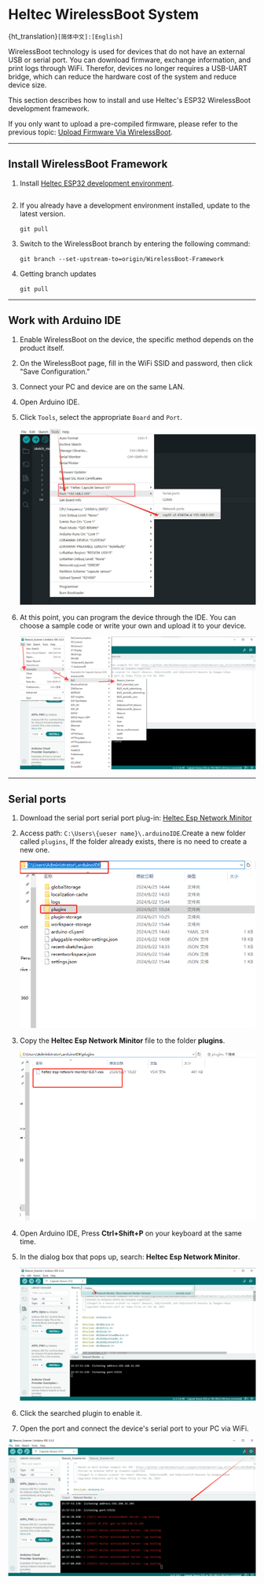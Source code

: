# Heltec WirelessBoot System

{ht_translation}`[简体中文]:[English]`

WirelessBoot technology is used for devices that do not have an external USB or serial port. You can download firmware, exchange information, and print logs through WiFi. Therefor, devices no longer requires a USB-UART bridge, which can reduce the hardware cost of the system and reduce device size.

This section describes how to install and use Heltec's ESP32 WirelessBoot development framework.

If you only want to upload a pre-compiled firmware, please refer to the previous topic: [Upload Firmware Via WirelessBoot](https://docs.heltec.org/en/node/esp32/wireless_boot/upload_firmware.html).

---------------------

## Install WirelessBoot Framework

1. Install [Heltec ESP32 development environment](https://github.com/Heltec-Aaron-Lee/WiFi_Kit_series/tree/WirelessBoot-Framework).

``` {Tip} If you don't know how to install, check out the [Readme.MD](https://github.com/Heltec-Aaron-Lee/WiFi_Kit_series/blob/master/README.md) file.
```

2. If you already have a development environment installed, update to the latest version.

   ```
   git pull
   ```

3. Switch to the WirelessBoot branch by entering the following command:

   ```
   git branch --set-upstream-to=origin/WirelessBoot-Framework
   ```

4. Getting branch updates

   ```
   git pull
   ```

--------------------------------------

## Work with Arduino IDE
1. Enable WirelessBoot on the device, the specific method depends on the product itself.

2. On the WirelessBoot page, fill in the WiFi SSID and password, then click "Save Configuration."

3. Connect your PC and device are on the same LAN.

4. Open Arduino IDE.

5. Click `Tools`, select the appropriate `Board` and `Port`.

   ![](img/12.jpg)

6. At this point, you can program the device through the IDE. You can choose a sample code or write your own and upload it to your device. 

   ![](img/13.png)

----------------------------

## Serial ports

1. Download the serial port serial port plug-in:
   [Heltec Esp Network Minitor](https://resource.heltec.cn/download/Heltec%20Capsule%20Sensor%20V3/heltec-esp-network-monitor-0.0.1.vsix)

2. Access path: `C:\Users\{ueser name}\.arduinoIDE`.Create a new folder called `plugins`, If the folder already exists, there is no need to create a new one.

   ![](img/14.png)

3. Copy the **Heltec Esp Network Minitor** file to the folder **plugins**.

   ![](img/15.png)

4. Open Arduino IDE, Press **Ctrl+Shift+P** on your keyboard at the same time.

5. In the dialog box that pops up, search: **Heltec Esp Network Minitor**.

   ![](img/16.png)

6. Click the searched plugin to enable it.

7. Open the port and connect the device's serial port to your PC via WiFi.

![](img/17.jpg)